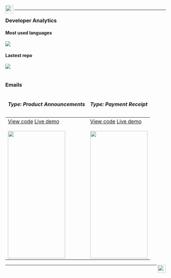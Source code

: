 <img src="https://williamgregorio.github.io/assets/logo.png" width="25" height="25" align="left"/>
<hr>


<div>
  <h3>Developer Analytics</h3>
      <div>
        <h4>Most used languages</h4>
        <img align="center" src="https://github-readme-stats.vercel.app/api/top-langs/?username=williamgregorio&layout=pie&hide_title=true&langs_count=7" />
      </div>
      <div>
        <h4>Lastest repo</h4>
        <a href="https://github.com/williamgregorio/liberpdf" target="_blank" ><img align="center" src="https://github-readme-stats.vercel.app/api/pin/?username=williamgregorio&repo=liberpdf" /></a>
      </div>
</div>
<br>
<div>
  <h3>Emails</h3>
  <table>
    <thead>
      <tr>
        <td><h5>Type: Product Announcements</h5></td>
        <td><h5>Type: Payment Receipt</h5></td>
      </tr>
    </thead>
    <tbody>
      <tr>
        <td>
          <div>
            <div>
              <a href="https://github.com/williamgregorio/williamgregorio.github.io/blob/main/emails/katz-promotional-product-announcement.html">View code</a>
              <a href="https://williamgregorio.github.io/emails/katz-promotional-product-announcement.html">Live demo</a>
            </div>
            <br>
            <img src="https://williamgregorio.github.io/assets/katz-newsletter-portfolio.png" height="400" width="180" />
          </div>
        </td>
          <td>
          <div>
            <div>
              <a href="https://williamgregorio.github.io/emails/stripe-transactional-payment-receipt.html">View code</a>
              <a href="https://williamgregorio.github.io/emails/katz-promotional-product-announcement.html">Live demo</a>
            </div>
            <br>
            <img src="https://williamgregorio.github.io/assets/stripe-first-transaction.png"  height="400" width="180"/>
          </div>
        </td>
      </tr>
    </tbody>
  </table>
</div>



<img src="https://williamgregorio.github.io/assets/logo.png" width="25" height="25" align="right"/>
<hr>

